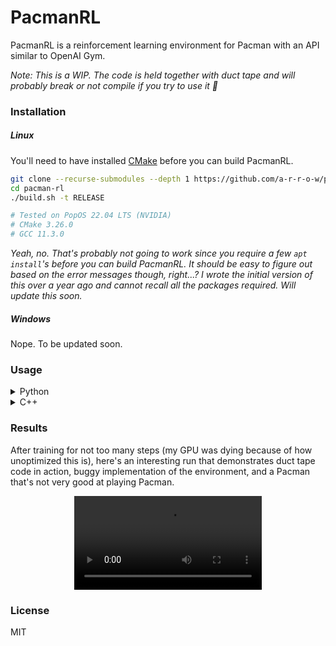 # PacmanRL

PacmanRL is a reinforcement learning environment for Pacman with an API similar to OpenAI Gym.

*Note: This is a WIP. The code is held together with duct tape and will probably break or not compile if you try to use it 🫠*

### Installation

##### Linux

You'll need to have installed [CMake](https://cmake.org/) before you can build PacmanRL.

```bash
git clone --recurse-submodules --depth 1 https://github.com/a-r-r-o-w/pacman-rl.git
cd pacman-rl
./build.sh -t RELEASE

# Tested on PopOS 22.04 LTS (NVIDIA)
# CMake 3.26.0
# GCC 11.3.0
```

*Yeah, no. That's probably not going to work since you require a few `apt install`'s before you can build PacmanRL. It should be easy to figure out based on the error messages though, right...? I wrote the initial version of this over a year ago and cannot recall all the packages required. Will update this soon.*

##### Windows

Nope. To be updated soon.

### Usage

<details>
  <summary> Python </summary>

```python
import random
import time

# I haven't figured out how to write a setup.py yet to properly install this
import build.pacman_rl as pacman_rl

# No comments 😔 I'm sorry, I'll improve this soon...
config = pacman_rl.Config()
config.rows = 21
config.cols = 19
config.max_episode_steps = 200
config.pacman_lives = 3
config.map = [
    "###################",
    "#........#........#",
    "#@##.###.#.###.##@#",
    "#.................#",
    "#.##.#.#####.#.##.#",
    "#....#...#...#....#",
    "####.###.#.###.####",
    "####.#...0...#.####",
    "####.#.##G##.#.####",
    "#......#123#......#",
    "####.#.#####.#.####",
    "####.#...P...#.####",
    "####.#.#####.#.####",
    "#........#........#",
    "#.##.###.#.###.##.#",
    "#@.#...........#.@#",
    "##.#.#.#####.#.#.##",
    "#....#...#...#....#",
    "#.######.#.######.#",
    "#.................#",
    "###################",
]

random.seed(42)

# Don't name the below variables the same.
# There's this weird bug that causes the game to crash if you do.
# A C++ destructor is called twice apparently, due to the difference in how
# C++ and Python handle memory management.
# As I mentioned, this is held together with duct tape.
pacman_env = pacman_rl.make(config, pacman_rl.RenderMode.HUMAN)
env = pacman_rl.RecordVideoEnvironment(pacman_env)
state = env.reset()

moves = [
    pacman_rl.MovementDirection.right,
    pacman_rl.MovementDirection.left,
    pacman_rl.MovementDirection.up,
    pacman_rl.MovementDirection.down,
]

while not state.completed:
    old_pacman_location = state.pacman_location
    move = random.choice(moves)
    state = env.step(move)
    env.render()
    time.sleep(0.1)

env.close()
```

</details>

<details>
  <summary> C++ </summary>

```cpp
#include <iostream>
#include <thread>
#include <vector>

// TODO: Make a single header file to include all of these
#include "types.hpp"
#include "environment.hpp"
#include "wrappers/record_video_env.hpp"

int main() {
  const i32 sleep_ms = 50;

  // Sorry, will work on making this better
  const Config config = {
    .rows = 21,
    .cols = 19,
    .max_episode_steps = 200,
    .map = {
      "###################",
      "#........#........#",
      "#@##.###.#.###.##@#",
      "#.................#",
      "#.##.#.#####.#.##.#",
      "#....#...#...#....#",
      "####.###.#.###.####",
      "####.#...0...#.####",
      "####.#.##G##.#.####",
      "#......#123#......#",
      "####.#.#####.#.####",
      "####.#...P...#.####",
      "####.#.#####.#.####",
      "#........#........#",
      "#.##.###.#.###.##.#",
      "#@.#...........#.@#",
      "##.#.#.#####.#.#.##",
      "#....#...#...#....#",
      "#.######.#.######.#",
      "#.................#",
      "###################",
    },
    .pacman_lives = 3,
  };

  PacmanEnvironment p(config, RenderMode::human);
  RecordVideoEnvironment e(p);

  std::vector <MovementDirection> moves = {
    MovementDirection::left, MovementDirection::up, MovementDirection::right, MovementDirection::down
  };

  State state = e.reset();

  while (not state.completed) {
    state = e.step(moves[rand() % 4]);
    e.render();
    std::this_thread::sleep_for(std::chrono::milliseconds(sleep_ms));
  }

  e.close();

  return 0;
}
```
</details>

### Results

After training for not too many steps (my GPU was dying because of how unoptimized this is), here's an interesting run that demonstrates duct tape code in action, buggy implementation of the environment, and a Pacman that's not very good at playing Pacman.

<div align="center">
  <video src="https://github.com/a-r-r-o-w/pacman-rl/assets/72266394/591a9b7d-b287-4e28-baf8-70bae19c38c5" controls autoplay> Your browser does not support the video tag. </video>
</div>

### License

MIT
